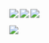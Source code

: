 <a href="https://github.com/anuraghazra/github-readme-stats">
  <img align="left" src="https://github-readme-stats.vercel.app/api?username=yhoi&show_icons=true&theme=cobalt" />
</a>
<a href="https://github.com/anuraghazra/github-readme-stats">
  <img align="left" src="https://github-readme-stats.vercel.app/api/top-langs/?username=yhoi&theme=cobalt" />
</a>

<a href="https://github.com/yhoi" target="_blank">
  <img src="https://grass-graph.moshimo.works/images/yhoi.png?rotate=0">
</a>


![](https://github-profile-summary-cards.vercel.app/api/cards/stats?username=yhoi&theme=vue)
